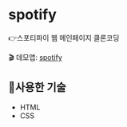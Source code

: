 # spotify

:point_right:스포티파이 웹 메인페이지 클론코딩

:clapper: 데모앱: [spotify](https://todolist-std.netlify.app/)

## :hammer:사용한 기술
+ HTML
+ CSS
